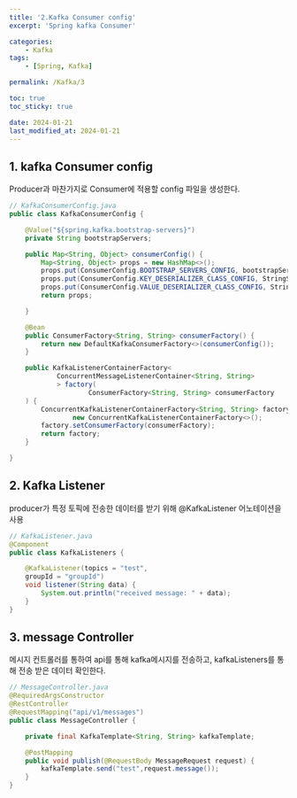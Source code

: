 ```yaml
---
title: '2.Kafka Consumer config'
excerpt: 'Spring kafka Consumer'

categories:
    - Kafka
tags:
    - [Spring, Kafka]

permalink: /Kafka/3

toc: true
toc_sticky: true

date: 2024-01-21
last_modified_at: 2024-01-21
---
```


## 1. kafka Consumer config

Producer과 마찬가지로 Consumer에 적용할 config 파일을 생성한다.

```java
// KafkaConsumerConfig.java
public class KafkaConsumerConfig {

    @Value("${spring.kafka.bootstrap-servers}")
    private String bootstrapServers;

    public Map<String, Object> consumerConfig() {
        Map<String, Object> props = new HashMap<>();
        props.put(ConsumerConfig.BOOTSTRAP_SERVERS_CONFIG, bootstrapServers);
        props.put(ConsumerConfig.KEY_DESERIALIZER_CLASS_CONFIG, StringSerializer.class);
        props.put(ConsumerConfig.VALUE_DESERIALIZER_CLASS_CONFIG, StringSerializer.class);
        return props;

    }

    @Bean
    public ConsumerFactory<String, String> consumerFactory() {
        return new DefaultKafkaConsumerFactory<>(consumerConfig());
    }

    public KafkaListenerContainerFactory<
            ConcurrentMessageListenerContainer<String, String>
            > factory(
                    ConsumerFactory<String, String> consumerFactory
    ) {
        ConcurrentKafkaListenerContainerFactory<String, String> factory =
                new ConcurrentKafkaListenerContainerFactory<>();
        factory.setConsumerFactory(consumerFactory);
        return factory;
    }

}
```

## 2. Kafka Listener

producer가 특정 토픽에 전송한 데이터를 받기 위해 @KafkaListener 어노테이션을 사용

```java
// KafkaListener.java
@Component
public class KafkaListeners {

    @KafkaListener(topics = "test",
    groupId = "groupId")
    void listener(String data) {
        System.out.println("received message: " + data);
    }
}

```

## 3. message Controller

메시지 컨트롤러를 통하여 api를 통해 kafka메시지를 전송하고,
kafkaListeners를 통해 전송 받은 데이터 확인한다.

```java
// MessageController.java
@RequiredArgsConstructor
@RestController
@RequestMapping("api/v1/messages")
public class MessageController {

    private final KafkaTemplate<String, String> kafkaTemplate;

    @PostMapping
    public void publish(@RequestBody MessageRequest request) {
        kafkaTemplate.send("test",request.message());
    }
}
```

<!-- <img src="/assets/images/Kafka/1-4.png"> -->
